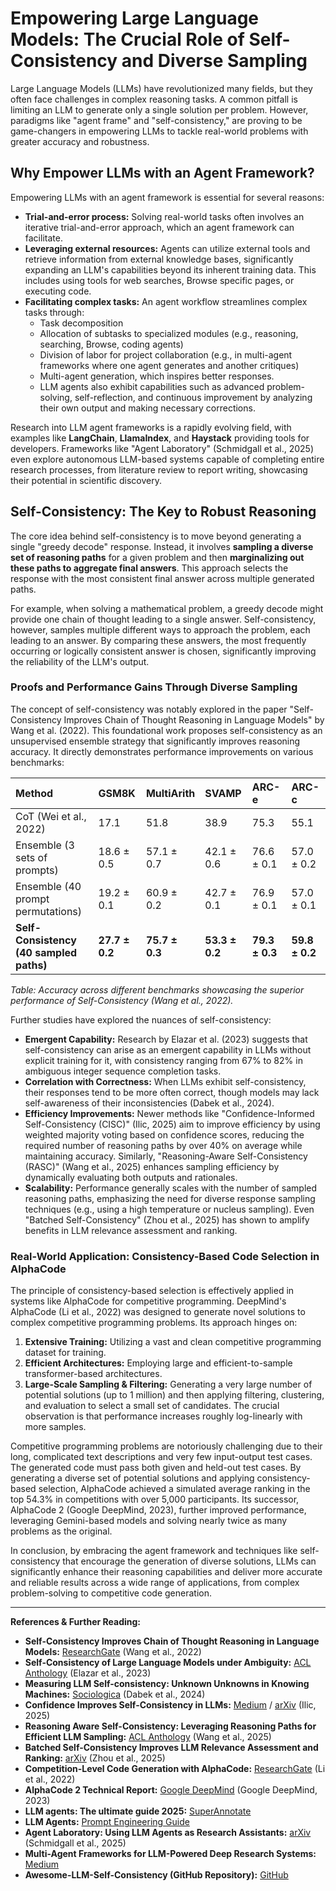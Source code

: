 # Empowering Large Language Models: The Crucial Role of Self-Consistency and Diverse Sampling

Large Language Models (LLMs) have revolutionized many fields, but they often face challenges in complex reasoning tasks. A common pitfall is limiting an LLM to generate only a single solution per problem. However, paradigms like "agent frame" and "self-consistency," are proving to be game-changers in empowering LLMs to tackle real-world problems with greater accuracy and robustness.

## Why Empower LLMs with an Agent Framework?

Empowering LLMs with an agent framework is essential for several reasons:
* **Trial-and-error process:** Solving real-world tasks often involves an iterative trial-and-error approach, which an agent framework can facilitate.
* **Leveraging external resources:** Agents can utilize external tools and retrieve information from external knowledge bases, significantly expanding an LLM's capabilities beyond its inherent training data. This includes using tools for web searches, Browse specific pages, or executing code.
* **Facilitating complex tasks:** An agent workflow streamlines complex tasks through:
    * Task decomposition
    * Allocation of subtasks to specialized modules (e.g., reasoning, searching, Browse, coding agents)
    * Division of labor for project collaboration (e.g., in multi-agent frameworks where one agent generates and another critiques)
    * Multi-agent generation, which inspires better responses.
    * LLM agents also exhibit capabilities such as advanced problem-solving, self-reflection, and continuous improvement by analyzing their own output and making necessary corrections.

Research into LLM agent frameworks is a rapidly evolving field, with examples like **LangChain**, **LlamaIndex**, and **Haystack** providing tools for developers. Frameworks like "Agent Laboratory" (Schmidgall et al., 2025) even explore autonomous LLM-based systems capable of completing entire research processes, from literature review to report writing, showcasing their potential in scientific discovery.

## Self-Consistency: The Key to Robust Reasoning

The core idea behind self-consistency is to move beyond generating a single "greedy decode" response. Instead, it involves **sampling a diverse set of reasoning paths** for a given problem and then **marginalizing out these paths to aggregate final answers**. This approach selects the response with the most consistent final answer across multiple generated paths.

For example, when solving a mathematical problem, a greedy decode might provide one chain of thought leading to a single answer. Self-consistency, however, samples multiple different ways to approach the problem, each leading to an answer. By comparing these answers, the most frequently occurring or logically consistent answer is chosen, significantly improving the reliability of the LLM's output.

### Proofs and Performance Gains Through Diverse Sampling

The concept of self-consistency was notably explored in the paper "Self-Consistency Improves Chain of Thought Reasoning in Language Models" by Wang et al. (2022). This foundational work proposes self-consistency as an unsupervised ensemble strategy that significantly improves reasoning accuracy. It directly demonstrates performance improvements on various benchmarks:

| Method                               | GSM8K          | MultiArith     | SVAMP          | ARC-e          | ARC-c          |
| :----------------------------------- | :------------- | :------------- | :------------- | :------------- | :------------- |
| CoT (Wei et al., 2022)               | 17.1           | 51.8           | 38.9           | 75.3           | 55.1           |
| Ensemble (3 sets of prompts)         | 18.6 ± 0.5     | 57.1 ± 0.7     | 42.1 ± 0.6     | 76.6 ± 0.1     | 57.0 ± 0.2     |
| Ensemble (40 prompt permutations)    | 19.2 ± 0.1     | 60.9 ± 0.2     | 42.7 ± 0.1     | 76.9 ± 0.1     | 57.0 ± 0.1     |
| **Self-Consistency (40 sampled paths)** | **27.7 ± 0.2** | **75.7 ± 0.3** | **53.3 ± 0.2** | **79.3 ± 0.3** | **59.8 ± 0.2** |

*Table: Accuracy across different benchmarks showcasing the superior performance of Self-Consistency (Wang et al., 2022).*

Further studies have explored the nuances of self-consistency:
* **Emergent Capability:** Research by Elazar et al. (2023) suggests that self-consistency can arise as an emergent capability in LLMs without explicit training for it, with consistency ranging from 67% to 82% in ambiguous integer sequence completion tasks.
* **Correlation with Correctness:** When LLMs exhibit self-consistency, their responses tend to be more often correct, though models may lack self-awareness of their inconsistencies (Dabek et al., 2024).
* **Efficiency Improvements:** Newer methods like "Confidence-Informed Self-Consistency (CISC)" (Ilic, 2025) aim to improve efficiency by using weighted majority voting based on confidence scores, reducing the required number of reasoning paths by over 40% on average while maintaining accuracy. Similarly, "Reasoning-Aware Self-Consistency (RASC)" (Wang et al., 2025) enhances sampling efficiency by dynamically evaluating both outputs and rationales.
* **Scalability:** Performance generally scales with the number of sampled reasoning paths, emphasizing the need for diverse response sampling techniques (e.g., using a high temperature or nucleus sampling). Even "Batched Self-Consistency" (Zhou et al., 2025) has shown to amplify benefits in LLM relevance assessment and ranking.

### Real-World Application: Consistency-Based Code Selection in AlphaCode

The principle of consistency-based selection is effectively applied in systems like AlphaCode for competitive programming. DeepMind's AlphaCode (Li et al., 2022) was designed to generate novel solutions to complex competitive programming problems. Its approach hinges on:

1.  **Extensive Training:** Utilizing a vast and clean competitive programming dataset for training.
2.  **Efficient Architectures:** Employing large and efficient-to-sample transformer-based architectures.
3.  **Large-Scale Sampling & Filtering:** Generating a very large number of potential solutions (up to 1 million) and then applying filtering, clustering, and evaluation to select a small set of candidates. The crucial observation is that performance increases roughly log-linearly with more samples.

Competitive programming problems are notoriously challenging due to their long, complicated text descriptions and very few input-output test cases. The generated code must pass both given and held-out test cases. By generating a diverse set of potential solutions and applying consistency-based selection, AlphaCode achieved a simulated average ranking in the top 54.3% in competitions with over 5,000 participants. Its successor, AlphaCode 2 (Google DeepMind, 2023), further improved performance, leveraging Gemini-based models and solving nearly twice as many problems as the original.

In conclusion, by embracing the agent framework and techniques like self-consistency that encourage the generation of diverse solutions, LLMs can significantly enhance their reasoning capabilities and deliver more accurate and reliable results across a wide range of applications, from complex problem-solving to competitive code generation.

---
**References & Further Reading:**

* **Self-Consistency Improves Chain of Thought Reasoning in Language Models:** [ResearchGate](https://www.researchgate.net/publication/359390115_Self-Consistency_Improves_Chain_of_Thought_Reasoning_in_Language_Models) (Wang et al., 2022)
* **Self-Consistency of Large Language Models under Ambiguity:** [ACL Anthology](https://aclanthology.org/2023.blackboxnlp-1.7/) (Elazar et al., 2023)
* **Measuring LLM Self-consistency: Unknown Unknowns in Knowing Machines:** [Sociologica](https://sociologica.unibo.it/article/view/19488/18660) (Dabek et al., 2024)
* **Confidence Improves Self-Consistency in LLMs:** [Medium](https://medium.com/@ema.ilic9/confidence-improves-self-consistency-in-llms-313e80467168) / [arXiv](https://arxiv.org/html/2502.06233v1) (Ilic, 2025)
* **Reasoning Aware Self-Consistency: Leveraging Reasoning Paths for Efficient LLM Sampling:** [ACL Anthology](https://aclanthology.org/2025.naacl-long.184.pdf) (Wang et al., 2025)
* **Batched Self-Consistency Improves LLM Relevance Assessment and Ranking:** [arXiv](https://arxiv.org/html/2505.12570v1) (Zhou et al., 2025)
* **Competition-Level Code Generation with AlphaCode:** [ResearchGate](https://www.researchgate.net/publication/359254438_Competition-Level_Code_Generation_with_AlphaCode) (Li et al., 2022)
* **AlphaCode 2 Technical Report:** [Google DeepMind](https://storage.googleapis.com/deepmind-media/AlphaCode2/AlphaCode2_Tech_Report.pdf) (Google DeepMind, 2023)
* **LLM agents: The ultimate guide 2025:** [SuperAnnotate](https://www.superannotate.com/blog/llm-agents)
* **LLM Agents:** [Prompt Engineering Guide](https://www.promptingguide.ai/research/llm-agents)
* **Agent Laboratory: Using LLM Agents as Research Assistants:** [arXiv](https://arxiv.org/abs/2501.04227) (Schmidgall et al., 2025)
* **Multi-Agent Frameworks for LLM-Powered Deep Research Systems:** [Medium](https://medium.com/@karanbhutani477/multi-agent-frameworks-for-llm-powered-deep-research-systems-abf30d32fa29)
* **Awesome-LLM-Self-Consistency (GitHub Repository):** [GitHub](https://github.com/SuperBruceJia/Awesome-LLM-Self-Consistency)
